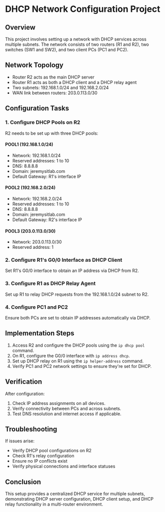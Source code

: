 # DHCP Network Configuration Project

## Overview

This project involves setting up a network with DHCP services across multiple subnets. The network consists of two routers (R1 and R2), two switches (SW1 and SW2), and two client PCs (PC1 and PC2).

## Network Topology

- Router R2 acts as the main DHCP server
- Router R1 acts as both a DHCP client and a DHCP relay agent
- Two subnets: 192.168.1.0/24 and 192.168.2.0/24
- WAN link between routers: 203.0.113.0/30

## Configuration Tasks

### 1. Configure DHCP Pools on R2

R2 needs to be set up with three DHCP pools:

#### POOL1 (192.168.1.0/24)

- Network: 192.168.1.0/24
- Reserved addresses: 1 to 10
- DNS: 8.8.8.8
- Domain: jeremysitlab.com
- Default Gateway: R1's interface IP

#### POOL2 (192.168.2.0/24)

- Network: 192.168.2.0/24
- Reserved addresses: 1 to 10
- DNS: 8.8.8.8
- Domain: jeremysitlab.com
- Default Gateway: R2's interface IP

#### POOL3 (203.0.113.0/30)

- Network: 203.0.113.0/30
- Reserved address: 1

### 2. Configure R1's G0/0 Interface as DHCP Client

Set R1's G0/0 interface to obtain an IP address via DHCP from R2.

### 3. Configure R1 as DHCP Relay Agent

Set up R1 to relay DHCP requests from the 192.168.1.0/24 subnet to R2.

### 4. Configure PC1 and PC2

Ensure both PCs are set to obtain IP addresses automatically via DHCP.

## Implementation Steps

1. Access R2 and configure the DHCP pools using the `ip dhcp pool` command.
2. On R1, configure the G0/0 interface with `ip address dhcp`.
3. Set up DHCP relay on R1 using the `ip helper-address` command.
4. Verify PC1 and PC2 network settings to ensure they're set for DHCP.

## Verification

After configuration:

1. Check IP address assignments on all devices.
2. Verify connectivity between PCs and across subnets.
3. Test DNS resolution and internet access if applicable.

## Troubleshooting

If issues arise:

- Verify DHCP pool configurations on R2
- Check R1's relay configuration
- Ensure no IP conflicts exist
- Verify physical connections and interface statuses

## Conclusion

This setup provides a centralized DHCP service for multiple subnets, demonstrating DHCP server configuration, DHCP client setup, and DHCP relay functionality in a multi-router environment.
